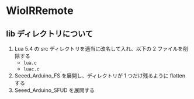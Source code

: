 # WioIRRemote

## lib ディレクトリについて
1. Lua 5.4 の src ディレクトリを適当に改名して入れ、以下の 2 ファイルを削除する
    - `lua.c`
    - `luac.c`
2. Seeed_Arduino_FS を展開し、ディレクトリが 1 つだけ残るように flatten する
3. Seeed_Arduino_SFUD を展開する
